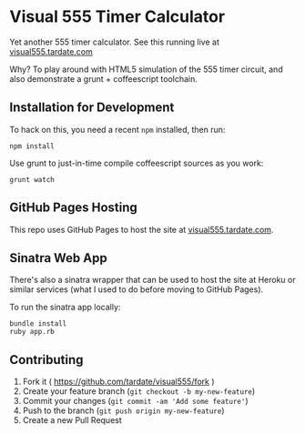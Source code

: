 # Visual 555 Timer Calculator

Yet another 555 timer calculator. See this running live at [visual555.tardate.com](http://visual555.tardate.com)

Why? To play around with HTML5 simulation of the 555 timer circuit, and also demonstrate a grunt + coffeescript toolchain.

## Installation for Development

To hack on this, you need a recent `npm` installed, then run:

    npm install

Use grunt to just-in-time compile coffeescript sources as you work:

    grunt watch

## GitHub Pages Hosting

This repo uses GitHub Pages to host the site at [visual555.tardate.com](http://visual555.tardate.com).

## Sinatra Web App

There's also a sinatra wrapper that can be used to host the site at Heroku or similar services
(what I used to do before moving to GitHub Pages).

To run the sinatra app locally:

    bundle install
    ruby app.rb

## Contributing

1. Fork it ( <https://github.com/tardate/visual555/fork> )
2. Create your feature branch (`git checkout -b my-new-feature`)
3. Commit your changes (`git commit -am 'Add some feature'`)
4. Push to the branch (`git push origin my-new-feature`)
5. Create a new Pull Request
